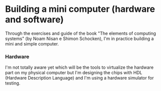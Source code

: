 # Building a mini computer (hardware and software)
Through the exercises and guide of the book "The elements of computing systems" (by Noam Nisan e Shimon Schocken), I'm in practice building a mini and simple computer. 

### Hardware
I'm not totally aware yet which will be the tools to virtualize the hardware part on my physical computer but I'm designing the chips with HDL (Hardware Description Language) and I'm using a hardware simulator for testing.

